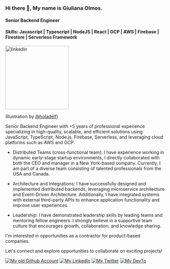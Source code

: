 ### Hi there 👋, My name is Giuliana Olmos.
#### Senior Backend Engineer
#### Skills: Javascript | Typescript | NodeJS | React | GCP | AWS | Firebase | Firestore | Serverless Framework

<img src='https://i.ibb.co/1LQPzY9/giuli2.png' alt='linkedin' height='200' >

(Ilustration by <a href='https://www.instagram.com/holadelf/'>@holadelf</a>)

Senior Backend Engineer with +5 years of professional experience specializing in high-quality, scalable, and efficient solutions using JavaScript, TypeScript, Node.js, Firebase, Serverless, and leveraging cloud platforms such as AWS and GCP.

- Distributed Teams (cross-functional team): I have experience working in dynamic early-stage startup environments, I directly collaborated with both the CEO and manager in a New York-based company. Currently, I am part of a diverse team consisting of talented professionals from the USA and Canada.

- Architecture and Integrations: I have successfully designed and implemented distributed backends, leveraging microservice architecture and Event-Driven Architecture. Additionally, I have integrated systems with external third-party APIs to enhance application functionality and improve user experiences.

- Leadership: I have demonstrated leadership skills by leading teams and mentoring fellow engineers. I strongly believe in a supportive team culture that encourages growth, collaboration, and knowledge sharing.

I'm interested in opportunities as a contractor for product-based companies. 

Let's connect and explore opportunities to collaborate on exciting projects! 



[![My old Github Account](https://skillicons.dev/icons?i=github)](https://github.com/GiulianaOlmos)
[![My LinkedIn](https://skillicons.dev/icons?i=linkedin)](https://www.linkedin.com/in/giulianaolmos/)
[![My Twitter](https://skillicons.dev/icons?i=twitter)](https://twitter.com/GiulianaEOlmos)
[![My DevTo](https://skillicons.dev/icons?i=devto)](https://dev.to/giulianaolmos)
